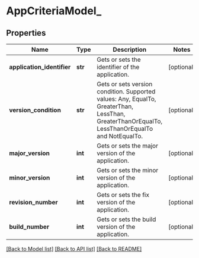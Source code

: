 # AppCriteriaModel_

## Properties
Name | Type | Description | Notes
------------ | ------------- | ------------- | -------------
**application_identifier** | **str** | Gets or sets the identifier of the application. | [optional] 
**version_condition** | **str** | Gets or sets version condition. Supported values: Any, EqualTo, GreaterThan, LessThan, GreaterThanOrEqualTo, LessThanOrEqualTo and NotEqualTo. | [optional] 
**major_version** | **int** | Gets or sets the major version of the application. | [optional] 
**minor_version** | **int** | Gets or sets the minor version of the application. | [optional] 
**revision_number** | **int** | Gets or sets the fix version of the application. | [optional] 
**build_number** | **int** | Gets or sets the build version of the application. | [optional] 

[[Back to Model list]](../README.md#documentation-for-models) [[Back to API list]](../README.md#documentation-for-api-endpoints) [[Back to README]](../README.md)



